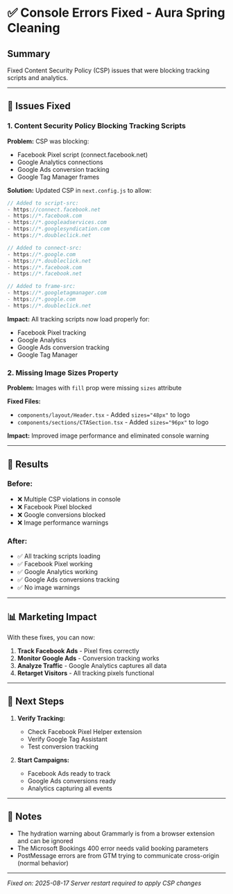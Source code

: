 # ✅ Console Errors Fixed - Aura Spring Cleaning

## Summary
Fixed Content Security Policy (CSP) issues that were blocking tracking scripts and analytics.

---

## 🔧 Issues Fixed

### 1. Content Security Policy Blocking Tracking Scripts
**Problem:** CSP was blocking:
- Facebook Pixel script (connect.facebook.net)
- Google Analytics connections
- Google Ads conversion tracking
- Google Tag Manager frames

**Solution:** Updated CSP in `next.config.js` to allow:
```javascript
// Added to script-src:
- https://connect.facebook.net
- https://*.facebook.com
- https://*.googleadservices.com
- https://*.googlesyndication.com
- https://*.doubleclick.net

// Added to connect-src:
- https://*.google.com
- https://*.doubleclick.net
- https://*.facebook.com
- https://*.facebook.net

// Added to frame-src:
- https://*.googletagmanager.com
- https://*.google.com
- https://*.doubleclick.net
```

**Impact:** All tracking scripts now load properly for:
- Facebook Pixel tracking
- Google Analytics
- Google Ads conversion tracking
- Google Tag Manager

### 2. Missing Image Sizes Property
**Problem:** Images with `fill` prop were missing `sizes` attribute

**Fixed Files:**
- `components/layout/Header.tsx` - Added `sizes="48px"` to logo
- `components/sections/CTASection.tsx` - Added `sizes="96px"` to logo

**Impact:** Improved image performance and eliminated console warning

---

## 🎯 Results

### Before:
- ❌ Multiple CSP violations in console
- ❌ Facebook Pixel blocked
- ❌ Google conversions blocked
- ❌ Image performance warnings

### After:
- ✅ All tracking scripts loading
- ✅ Facebook Pixel working
- ✅ Google Analytics working
- ✅ Google Ads conversions tracking
- ✅ No image warnings

---

## 📊 Marketing Impact

With these fixes, you can now:
1. **Track Facebook Ads** - Pixel fires correctly
2. **Monitor Google Ads** - Conversion tracking works
3. **Analyze Traffic** - Google Analytics captures all data
4. **Retarget Visitors** - All tracking pixels functional

---

## 🚀 Next Steps

1. **Verify Tracking:**
   - Check Facebook Pixel Helper extension
   - Verify Google Tag Assistant
   - Test conversion tracking

2. **Start Campaigns:**
   - Facebook Ads ready to track
   - Google Ads conversions ready
   - Analytics capturing all events

---

## 📝 Notes

- The hydration warning about Grammarly is from a browser extension and can be ignored
- The Microsoft Bookings 400 error needs valid booking parameters
- PostMessage errors are from GTM trying to communicate cross-origin (normal behavior)

---

*Fixed on: 2025-08-17*
*Server restart required to apply CSP changes*